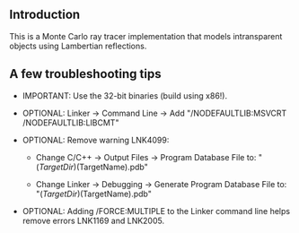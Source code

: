﻿## Introduction
This is a Monte Carlo ray tracer implementation that models intransparent objects using Lambertian reflections.

## A few troubleshooting tips
- IMPORTANT: Use the 32-bit binaries (build using x86!).

- OPTIONAL: Linker -> Command Line -> Add "/NODEFAULTLIB:MSVCRT /NODEFAULTLIB:LIBCMT"

- OPTIONAL: Remove warning LNK4099:

  - Change C/C++ -> Output Files -> Program Database File to: "$(TargetDir)$(TargetName).pdb"

  - Change Linker -> Debugging -> Generate Program Database File to: "$(TargetDir)$(TargetName).pdb"

- OPTIONAL: Adding /FORCE:MULTIPLE to the Linker command line helps remove errors LNK1169 and LNK2005.
